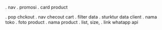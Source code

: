 <!-- ✅ done -->
. nav
. promosi
. card product


<!-- ♻ error & bug -->


<!--❌ next -->
. pop chckout
. nav checout cart
. filter data
. sturktur data client
        . nama toko
        . foto product
        . nama product
        . list, size,
        . link whatapp api
        